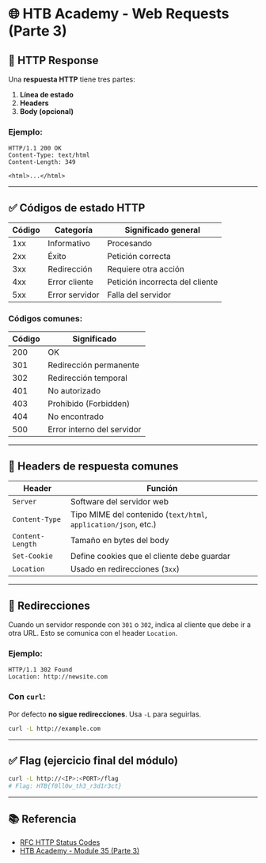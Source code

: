 
# 🌐 HTB Academy - Web Requests (Parte 3)

## 🧠 HTTP Response

Una **respuesta HTTP** tiene tres partes:

1. **Línea de estado**
2. **Headers**
3. **Body (opcional)**

### Ejemplo:
```
HTTP/1.1 200 OK
Content-Type: text/html
Content-Length: 349

<html>...</html>
```

---

## ✅ Códigos de estado HTTP

| Código | Categoría      | Significado general             |
|--------|----------------|---------------------------------|
| 1xx    | Informativo    | Procesando                      |
| 2xx    | Éxito          | Petición correcta               |
| 3xx    | Redirección    | Requiere otra acción            |
| 4xx    | Error cliente  | Petición incorrecta del cliente |
| 5xx    | Error servidor | Falla del servidor              |

### Códigos comunes:

| Código | Significado               |
|--------|---------------------------|
| 200    | OK                        |
| 301    | Redirección permanente    |
| 302    | Redirección temporal      |
| 401    | No autorizado             |
| 403    | Prohibido (Forbidden)     |
| 404    | No encontrado             |
| 500    | Error interno del servidor|

---

## 🧾 Headers de respuesta comunes

| Header            | Función                                             |
|-------------------|-----------------------------------------------------|
| `Server`          | Software del servidor web                           |
| `Content-Type`    | Tipo MIME del contenido (`text/html`, `application/json`, etc.) |
| `Content-Length`  | Tamaño en bytes del body                            |
| `Set-Cookie`      | Define cookies que el cliente debe guardar          |
| `Location`        | Usado en redirecciones (`3xx`)                      |

---

## 🔀 Redirecciones

Cuando un servidor responde con `301` o `302`, indica al cliente que debe ir a otra URL. Esto se comunica con el header `Location`.

### Ejemplo:
```
HTTP/1.1 302 Found
Location: http://newsite.com
```

### Con `curl`:

Por defecto **no sigue redirecciones**. Usa `-L` para seguirlas.

```bash
curl -L http://example.com
```

---

## ✅ Flag (ejercicio final del módulo)

```bash
curl -L http://<IP>:<PORT>/flag
# Flag: HTB{f0ll0w_th3_r3d1r3ct}
```

---

## 📚 Referencia

- [RFC HTTP Status Codes](https://www.rfc-editor.org/rfc/rfc9110.html#name-status-codes)
- [HTB Academy - Module 35 (Parte 3)](https://academy.hackthebox.com/module/35)
